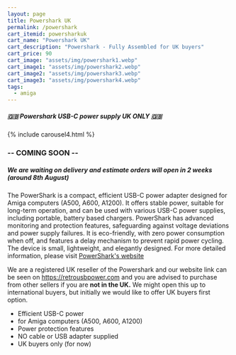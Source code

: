 ```yaml
---
layout: page
title: Powershark UK
permalink: /powershark
cart_itemid: powersharkuk
cart_name: "Powershark UK"
cart_description: "Powershark - Fully Assembled for UK buyers"
cart_price: 90
cart_image: "assets/img/powershark1.webp"
cart_image1: "assets/img/powershark2.webp"
cart_image2: "assets/img/powershark3.webp"
cart_image3: "assets/img/powershark4.webp"
tags: 
  - amiga
---
```


##### 🇬🇧 Powershark USB-C power supply UK ONLY 🇬🇧

{% include carousel4.html %}

### -- COMING SOON --

##### We are waiting on delivery and estimate orders will open in 2 weeks (around 8th August)

The PowerShark is a compact, efficient USB-C power adapter designed for Amiga computers (A500, A600, A1200). It offers stable power, suitable for long-term operation, and can be used with various USB-C power supplies, including portable, battery based chargers. PowerShark has advanced monitoring and protection features, safeguarding against voltage deviations and power supply failures. It is eco-friendly, with zero power consumption when off, and features a delay mechanism to prevent rapid power cycling. The device is small, lightweight, and elegantly designed. For more detailed information, please visit <a href="https://retrousbpower.com" target="_blank">PowerShark's website</a>

We are a registered UK reseller of the Powershark and our website link can be seen on <a href="https://retrousbpower.com" target="_blank">https://retrousbpower.com</a> and you are advised to purchase from other sellers if you are <b>not in the UK.</b> We might open this up to international buyers, but initially we would like to offer UK buyers first option. 

* Efficient USB-C power
* for Amiga computers (A500, A600, A1200)
* Power protection features
* NO cable or USB adapter supplied
* UK buyers only (for now)